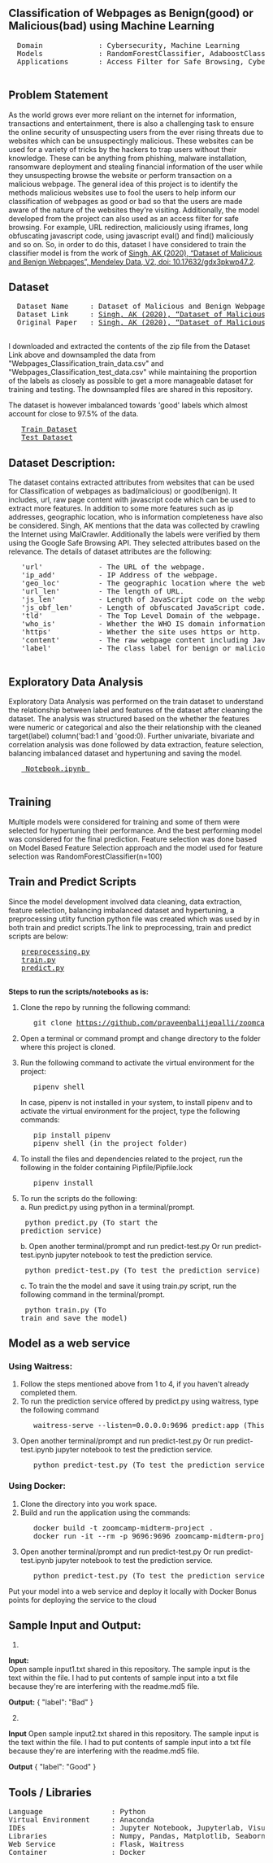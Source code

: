  ## Classification of Webpages as Benign(good) or Malicious(bad) using Machine Learning
  
 <pre>
  Domain             : Cybersecurity, Machine Learning
  Models             : RandomForestClassifier, AdaboostClassifier, XGBClassifier 
  Applications       : Access Filter for Safe Browsing, Cyber Aware Browsing
 </pre>

 
 ## Problem Statement 
 
 As the world grows ever more reliant on the internet for information, transactions and entertainment, there is also a challenging task to ensure the online security of unsuspecting users from the ever rising threats due to websites which can be unsuspectingly malicious. These websites can be used for a variety of tricks by the hackers to trap users without their knowledge. These can be anything from phishing, malware installation, ransomware deployment and stealing financial information of the user while they unsuspecting browse the website or perform transaction on a malicious webpage. The general idea of this project is to identify the methods malicious websites use to fool the users to help inform our classification of webpages as good or bad so that the users are made aware of the nature of the websites they're visiting. Additionally, the model developed from the project can also used as an access filter for safe browsing. For example, URL redirection, maliciously using iframes, long obfuscating javascript code, using javascript eval() and find() maliciously and so on. So, in order to do this, dataset I have considered to train the classifier model is from the work of [Singh, AK (2020), “Dataset of Malicious and Benign Webpages”, Mendeley Data, V2, doi: 10.17632/gdx3pkwp47.2](https://data.mendeley.com/datasets/gdx3pkwp47/2). <br>

## Dataset
 <pre>
  Dataset Name     : Dataset of Malicious and Benign Webpages
  Dataset Link     : <a href="https://data.mendeley.com/datasets/gdx3pkwp47">Singh, AK (2020), “Dataset of Malicious and Benign Webpages”, Mendeley Data, V2, doi: 10.17632/gdx3pkwp47.2</a>  
  Original Paper   : <a href="https://www.sciencedirect.com/science/article/pii/S2352340920311987">Singh, AK (2020), “Dataset of Malicious and Benign Webpages”</a>
 </pre>

I downloaded and extracted the contents of the zip file from the Dataset Link above and downsampled the data from "Webpages_Classification_train_data.csv" and "Webpages_Classification_test_data.csv" while maintaining the proportion of the labels as closely as possible to get a more manageable dataset for training and testing. The downsampled files are shared in this  repository.<br>
 
The dataset is however imbalanced towards 'good' labels which almost account for close to 97.5% of the data.
 <pre>
   <a href="https://github.com/praveenbalijepalli/zoomcamp2022-midterm-project/blob/main/sampled_webpages_classification_train_data.csv">Train Dataset</a>
   <a href="https://github.com/praveenbalijepalli/zoomcamp2022-midterm-project/blob/main/sampled_webpages_classification_train_data.csv"]>Test Dataset</a>
</pre>

## Dataset Description:

The dataset contains extracted attributes from websites that can be used for Classification of webpages as bad(malicious) or good(benign). It includes, url, raw page content with javascript code which can be used to extract more features. In addition to some more features such as ip addresses, geographic location, who is information completeness have also be considered. Singh, AK mentions that the data was collected by crawling the Internet using MalCrawler. Additionally the labels were verified by them using the Google Safe Browsing API. They selected attributes based on the relevance. The details of dataset attributes are the following: 

 <pre>
   'url'             - The URL of the webpage.
   'ip_add'          - IP Address of the webpage.
   'geo_loc'         - The geographic location where the webpage is hosted.
   'url_len'         - The length of URL.
   'js_len'          - Length of JavaScript code on the webpage.
   'js_obf_len'      - Length of obfuscated JavaScript code.
   'tld'             - The Top Level Domain of the webpage.
   'who_is'          - Whether the WHO IS domain information is compete or not.
   'https'           - Whether the site uses https or http.
   'content'         - The raw webpage content including JavaScript code.
   'label'           - The class label for benign or malicious webpage. :
  </pre>   
      

## Exploratory Data Analysis
Exploratory Data Analysis was performed on the train dataset to understand the relationship between label and features of the dataset after cleaning the dataset. The analysis was structured based on the whether the features were numeric or categorical and also the their relationship with the cleaned target(label) column('bad:1 and 'good:0). Further univariate, bivariate and correlation analysis was done followed by data extraction, feature selection, balancing imbalanced dataset and hypertuning and saving the model. 

 <pre>
   <a href="https://github.com/praveenbalijepalli/zoomcamp2022-midterm-project/blob/main/Notebook%20.ipynb"> Notebook.ipynb </a>
 </pre>

## Training  
Multiple models were considered for training and some of them were selected for hypertuning their performance. And the best performing model was considered for the final prediction. Feature selection was done based on Model Based Feature Selection approach and the model used for feature selection was RandomForestClassifier(n=100)
 
## Train and Predict Scripts  
Since the model development involved data cleaning, data extraction, feature selection, balancing imbalanced dataset and hypertuning, a preprocessing utlity function python file was created which was used by in both train and predict scripts.The link to preprocessing, train and predict scripts are below:

 <pre>
   <a href="https://github.com/praveenbalijepalli/zoomcamp2022-midterm-project/blob/main/preprocessing.py">preprocessing.py</a>
   <a href="https://github.com/praveenbalijepalli/zoomcamp2022-midterm-project/blob/main/train.py">train.py</a>
   <a href="https://github.com/praveenbalijepalli/zoomcamp2022-midterm-project/blob/main/predict.py">predict.py</a>
 </pre>

**Steps to run the scripts/notebooks as is:**
1. Clone the repo by running the following command:
   <pre>
      git clone <a href="https://github.com/praveenbalijepalli/zoomcamp2022-midterm-project.git">https://github.com/praveenbalijepalli/zoomcamp2022-midterm-project.git</a>
   </pre>
2. Open a terminal or command prompt and change directory to the folder where this project is cloned. 
3. Run the following command to activate the virtual environment for the project:
   <pre>
      pipenv shell
   </pre>

   In case, pipenv is not installed in your system, to install pipenv and to activate the virtual environment for the project, type the following commands:
   <pre>
      pip install pipenv 
      pipenv shell (in the project folder)
   </pre>

4. To install the files and dependencies related to the project, run the following in the folder containing Pipfile/Pipfile.lock
   <pre>
      pipenv install
   </pre>

5. To run the scripts do the following:<br>
   a. Run predict.py using  python in a terminal/prompt.
       <pre>
          python predict.py (To start the prediction service)
       </pre>
    
   b. Open another terminal/prompt and run predict-test.py Or run predict-test.ipynb jupyter notebook to test the prediction service.
       <pre>
          python predict-test.py (To test the prediction service)
       </pre>
      
   c. To train the the model and save it using train.py script, run the following command in the terminal/prompt.
       <pre>
          python train.py (To train and save the model)
       </pre>
    
## Model as a web service 

### Using Waitress: 
   
   1. Follow the steps mentioned above from 1 to 4, if you haven't already completed them.
   2. To run the prediction service offered by predict.py using waitress, type the following command
      <pre>
         waitress-serve --listen=0.0.0.0:9696 predict:app (This will keep the running the prediction service)
      </pre> 
   3. Open another terminal/prompt and run predict-test.py Or run predict-test.ipynb jupyter notebook to test the prediction service.
      <pre>
         python predict-test.py (To test the prediction service)
      </pre>
      
 ### Using Docker:
 
   1. Clone the directory into you work space.
   2. Build and run the application using the commands:
      <pre>
         docker build -t zoomcamp-midterm-project .
         docker run -it --rm -p 9696:9696 zoomcamp-midterm-project  (This will keep the running the prediction service from the docker container)
      </pre>
   3. Open another terminal/prompt and run predict-test.py Or run predict-test.ipynb jupyter notebook to test the prediction service.
      <pre>
         python predict-test.py (To test the prediction service)
      </pre>
      
 Put your model into a web service and deploy it locally with Docker
    Bonus points for deploying the service to the cloud
  
##  Sample Input and Output:
1. 
  **Input:**  
    Open sample input1.txt shared in this repository. The sample input is the text within the file. I had to put contents of sample input into a txt file because they're are interfering with the readme.md5 file.
    
  **Output:** 
    {
     "label": "Bad"
    }
 
2.
  **Input**
   Open sample input2.txt shared in this repository. The sample input is the text within the file. I had to put contents of sample input into a txt file because they're are interfering with the readme.md5 file.
 
  **Output**
    {
      "label": "Good"
    }

## Tools / Libraries
<pre>
Language                : Python
Virtual Environment     : Anaconda
IDEs                    : Jupyter Notebook, Jupyterlab, Visual Studio Code
Libraries               : Numpy, Pandas, Matplotlib, Seaborn, Xgboost, Scikit-learn, Imbalanced-learn
Web Service             : Flask, Waitress
Container               : Docker
</pre>
